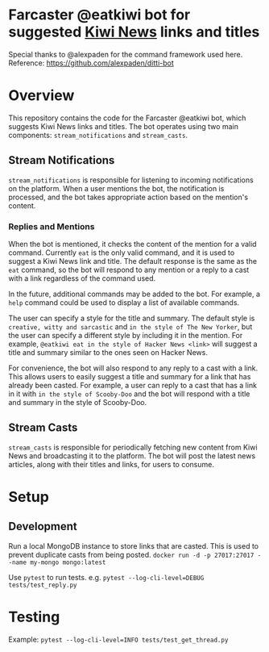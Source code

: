 # Farcaster @eatkiwi bot for suggested [Kiwi News](https://news.kiwistand.com) links and titles

Special thanks to @alexpaden for the command framework used here.
Reference: https://github.com/alexpaden/ditti-bot

# Overview

This repository contains the code for the Farcaster @eatkiwi bot, which suggests Kiwi News links and titles. The bot operates using two main components: `stream_notifications` and `stream_casts`.

## Stream Notifications

`stream_notifications` is responsible for listening to incoming notifications on the platform. When a user mentions the bot, the notification is processed, and the bot takes appropriate action based on the mention's content.

### Replies and Mentions

When the bot is mentioned, it checks the content of the mention for a valid command. Currently `eat` is the only valid command, and it is used to suggest a Kiwi News link and title. The default response is the same as the `eat` command, so the bot will respond to any mention or a reply to a cast with a link regardless of the command used.

In the future, additional commands may be added to the bot. For example, a `help` command could be used to display a list of available commands.

The user can specify a style for the title and summary. The default style is `creative, witty and sarcastic` and `in the style of The New Yorker`, but the user can specify a different style by including it in the mention. For example, `@eatkiwi eat in the style of Hacker News <link>` will suggest a title and summary similar to the ones seen on Hacker News.

For convenience, the bot will also respond to any reply to a cast with a link. This allows users to easily suggest a title and summary for a link that has already been casted. For example, a user can reply to a cast that has a link in it with `in the style of Scooby-Doo` and the bot will respond with a title and summary in the style of Scooby-Doo.

## Stream Casts

`stream_casts` is responsible for periodically fetching new content from Kiwi News and broadcasting it to the platform. The bot will post the latest news articles, along with their titles and links, for users to consume.

# Setup

## Development

Run a local MongoDB instance to store links that are casted. This is used to prevent duplicate casts from being posted.
`docker run -d -p 27017:27017 --name my-mongo mongo:latest`

Use `pytest` to run tests. e.g. `pytest --log-cli-level=DEBUG tests/test_reply.py`

# Testing

Example: `pytest --log-cli-level=INFO tests/test_get_thread.py`
